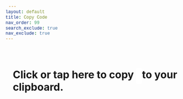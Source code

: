 ```yaml
---
layout: default
title: Copy Code
nav_order: 99
search_exclude: true
nav_exclude: true
---
```


<style>
    code {
        font-family: 'Consolas', Courier, monospace;
        background-color: #FFF;
        padding: 8px !important;
        border-radius: 3px;
        /* box-shadow: 1px 1px 2px #222 inset; */
    }

    .content {
        /* background-color: #AAA !important; */
        padding: 20px;
        /* border-radius: 10px; */
        /* box-shadow: 1px 1px 10px #AAA; */
    }
</style>

<body onload="
    (function() {
        const searchParams = window.location.search.substring(1); // Remove the leading '?'
        const copy = searchParams ? decodeURIComponent(searchParams) : ''; // Decode and assign
        document.getElementById('copy').innerHTML = copy;
    })();
">
    <div class="main">
        <div class="content" onclick="
            (function() {
                const textArea = document.createElement('textarea');
                textArea.value = document.getElementById('copy').innerHTML;
                textArea.style.opacity = 0;
                document.body.appendChild(textArea);
                textArea.focus();
                textArea.select();
                try {
                    const success = document.execCommand('copy');
                    alert(`${success ? `Success! Copied ${textArea.value} to clipboard.` : 'Something went wrong, please manually copy.'}`);
                } catch (err) {
                    console.error(err.name, err.message);
                }
                document.body.removeChild(textArea);
            })();
        ">
            <h1>Click or tap here to copy <code id="copy"></code> to your clipboard.</h1>
        </div>
    </div>
</body>
